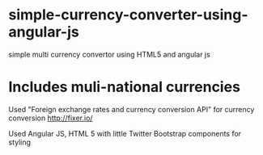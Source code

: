 # simple-currency-converter-using-angular-js
simple multi currency convertor using HTML5 and angular js

# Includes muli-national currencies
<p>Used "Foreign exchange rates and currency conversion API" for currency conversion <a href="http://fixer.io/">http://fixer.io/</a></p>
<p>Used Angular JS, HTML 5 with little Twitter Bootstrap components for styling</p> 
